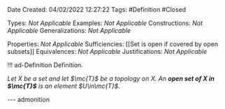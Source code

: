 <br />
<br />

Date Created: 04/02/2022 12:27:22
Tags: #Definition #Closed 

Types: _Not Applicable_
Examples: _Not Applicable_
Constructions: _Not Applicable_
Generalizations: _Not Applicable_

Properties: _Not Applicable_
Sufficiencies: [[Set is open if covered by open subsets]]
Equivalences: _Not Applicable_
Justifications: _Not Applicable_

!!! ad-Definition Definition.

_Let $X$ be a set and let $\mc{T}$ be a topology on $X$. An **open set of $X$ in $\mc{T}$** is an element $U\in\mc{T}$._

--- admonition
